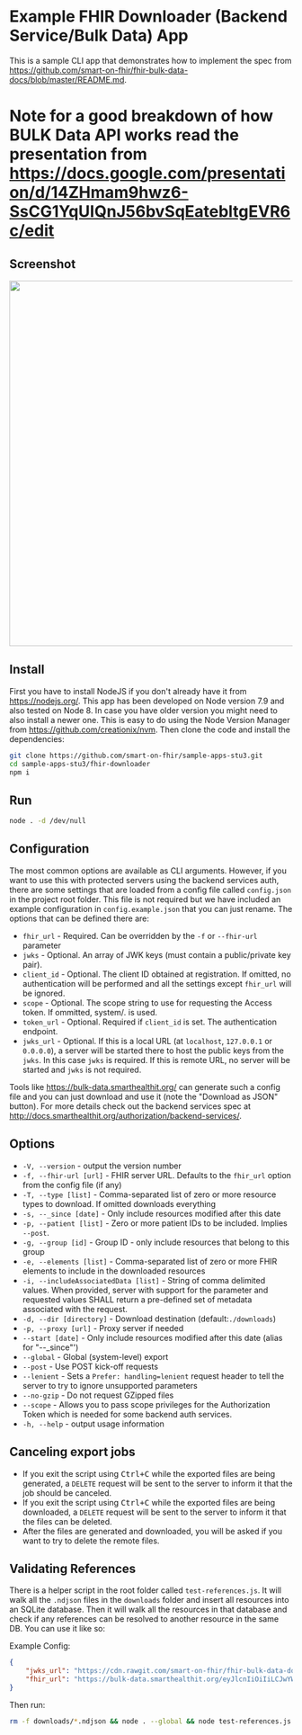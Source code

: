 # Example FHIR Downloader (Backend Service/Bulk Data) App

This is a sample CLI app that demonstrates how to implement the spec from https://github.com/smart-on-fhir/fhir-bulk-data-docs/blob/master/README.md.

# Note for a good breakdown of how BULK Data API works read the presentation from https://docs.google.com/presentation/d/14ZHmam9hwz6-SsCG1YqUIQnJ56bvSqEatebltgEVR6c/edit

## Screenshot
<img src="screenshot.png" width="650" />

## Install

First you have to install NodeJS if you don't already have it from https://nodejs.org/. This app has been developed on Node version 7.9 and also tested on Node 8. In case you have older version you might need to also install a newer one. This is easy to do using the Node Version Manager from https://github.com/creationix/nvm. Then clone the code and install the dependencies:
```sh
git clone https://github.com/smart-on-fhir/sample-apps-stu3.git
cd sample-apps-stu3/fhir-downloader
npm i
```

## Run
```sh
node . -d /dev/null
```

## Configuration

The most common options are available as CLI arguments. However, if you want to use this with protected servers using the backend services auth, there are some settings that are loaded from a config file called `config.json` in the project root folder. This file is not required but we have included an example configuration in `config.example.json` that you can just rename. The options that can be defined there are:
- `fhir_url`    - Required. Can be overridden by the `-f` or `--fhir-url` parameter
- `jwks`        - Optional. An array of JWK keys (must contain a public/private key pair).
- `client_id`   - Optional. The client ID obtained at registration. If omitted, no authentication will be performed and all the settings except `fhir_url` will be ignored.
- `scope`   	- Optional. The scope string to use for requesting the Access token.  If ommitted, system/*.* is used.
- `token_url`   - Optional. Required if `client_id` is set. The authentication endpoint.
- `jwks_url`    - Optional. If this is a local URL (at `localhost`, `127.0.0.1` or `0.0.0.0`), a server will be started there to host the public keys
                  from the `jwks`. In this case `jwks` is required. If this is remote URL, no server will be started and `jwks` is not required.

Tools like https://bulk-data.smarthealthit.org/ can generate such a config file and you can just download and use it (note the "Download as JSON" button). For more details check out the backend services spec at http://docs.smarthealthit.org/authorization/backend-services/.


## Options

- `-V, --version`         - output the version number
- `-f, --fhir-url [url]`  - FHIR server URL. Defaults to the `fhir_url` option from the config file (if any)
- `-T, --type [list]`     - Comma-separated list of zero or more resource types to download. If omitted downloads everything
- `-s, --_since [date]`   - Only include resources modified after this date
- `-p, --patient [list]`  - Zero or more patient IDs to be included. Implies `--post`.
- `-g, --group [id]`      - Group ID - only include resources that belong to this group
- `-e, --elements [list]` - Comma-separated list of zero or more FHIR elements to include in the downloaded resources
- `-i, --includeAssociatedData [list]` - String of comma delimited values. When provided, server with support for the parameter and requested values SHALL return a pre-defined set of metadata associated with the request.
- `-d, --dir [directory]` - Download destination (default:`./downloads`)
- `-p, --proxy [url]`     - Proxy server if needed
- `--start [date]`        - Only include resources modified after this date (alias for "--_since"')
- `--global`              - Global (system-level) export
- `--post`                - Use POST kick-off requests
- `--lenient`             - Sets a `Prefer: handling=lenient` request header to tell the server to try to ignore unsupported parameters
- `--no-gzip`             - Do not request GZipped files
- `--scope`            	  - Allows you to pass scope privileges for the Authorization Token which is needed for some backend auth services.
- `-h, --help`            - output usage information

## Canceling export jobs
- If you exit the script using <kbd>Ctrl+C</kbd> while the exported files are being generated, a `DELETE` request will be sent to the server to inform it that the job should be canceled.
- If you exit the script using <kbd>Ctrl+C</kbd> while the exported files are being downloaded, a `DELETE` request will be sent to the server to inform it that the files can be deleted.
- After the files are generated and downloaded, you will be asked if you want to try to delete the remote files.

## Validating References
There is a helper script in the root folder called `test-references.js`. It will walk all the `.ndjson`
files in the `downloads` folder and insert all resources into an SQLite database. Then it will walk all the resources
in that database and check if any references can be resolved to another resource in the same DB.
You can use it like so:

Example Config:
```json
{
    "jwks_url": "https://cdn.rawgit.com/smart-on-fhir/fhir-bulk-data-docs/master/sample-jwks/RS384.public.json",
    "fhir_url": "https://bulk-data.smarthealthit.org/eyJlcnIiOiIiLCJwYWdlIjoxMDAwMCwiZHVyIjoxMCwidGx0IjoxNSwibSI6MX0/fhir"
}
```
Then run:
```sh
rm -f downloads/*.ndjson && node . --global && node test-references.js
```
